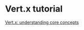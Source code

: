 # Vert.x tutorial

[Vert.x: understanding core concepts](https://medium.com/@teivah/vert-x-understanding-core-concepts-1529917658b3)
